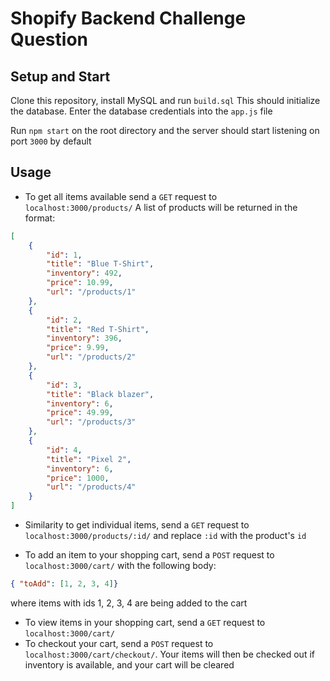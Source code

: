 # Shopify Backend Challenge Question

## Setup and Start
Clone this repository, install MySQL and run `build.sql` This should initialize the database.
Enter the database credentials into the `app.js` file

Run `npm start` on the root directory and the server should start listening on port `3000` by default

## Usage
* To get all items available send a `GET` request to `localhost:3000/products/`
A list of products will be returned in the format: 
```json 
[
    {
        "id": 1,
        "title": "Blue T-Shirt",
        "inventory": 492,
        "price": 10.99,
        "url": "/products/1"
    },
    {
        "id": 2,
        "title": "Red T-Shirt",
        "inventory": 396,
        "price": 9.99,
        "url": "/products/2"
    },
    {
        "id": 3,
        "title": "Black blazer",
        "inventory": 6,
        "price": 49.99,
        "url": "/products/3"
    },
    {
        "id": 4,
        "title": "Pixel 2",
        "inventory": 6,
        "price": 1000,
        "url": "/products/4"
    }
]
```

* Similarity to get individual items, send a `GET` request to  `localhost:3000/products/:id/` and replace `:id` with the product's `id`

* To add an item to your shopping cart, send a `POST` request to `localhost:3000/cart/` with the following body:
```json
{ "toAdd": [1, 2, 3, 4]}
```
where items with ids 1, 2, 3, 4 are being added to the cart

* To view items in your shopping cart, send a `GET` request to `localhost:3000/cart/`
* To checkout your cart, send a `POST` request to `localhost:3000/cart/checkout/`. Your items will then be checked out if inventory is available, and your cart will be cleared